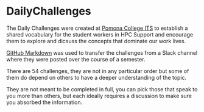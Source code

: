 # DailyChallenges

The Daily Challenges were created at [Pomona College ITS](https://www.pomona.edu/) to establish a shared vocabulary for the student workers in HPC Support
and encourage them to explore and dicsuss the concepts that dominate our work lives.

[GitHub Markdown](https://github.com/adam-p/markdown-here/wiki/Markdown-Cheatsheet) was used to transfer the challenges from a Slack channel where they were posted over the course of a semester.

There are 54 challenges, they are not in any particular order but some of them do depend on others to have a deeper understanding of the topic.

They are not meant to be completed in full, you can pick those that speak to you more than others, but each ideally requires a discussion
to make sure you absorbed the information.

